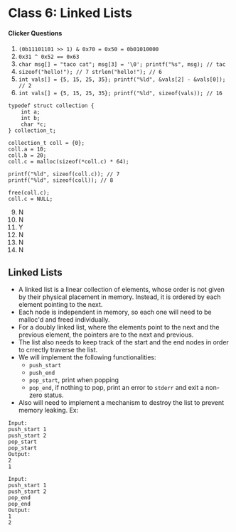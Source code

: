 # Class 6: Linked Lists
#### Clicker Questions
1. `(0b11101101 >> 1) & 0x70 = 0x50 = 0b01010000`
2. `0x31 ^ 0x52 == 0x63`
3. `char msg[] = "taco cat"; msg[3] = '\0'; printf("%s", msg); // tac`
4. `sizeof("hello!"); // 7 strlen("hello!"); // 6`
5. `int vals[] = {5, 15, 25, 35}; printf("%ld", &vals[2] - &vals[0]); // 2`
6. `int vals[] = {5, 15, 25, 35}; printf("%ld", sizeof(vals)); // 16`

```
typedef struct collection {
    int a;
    int b;
    char *c;
} collection_t;

collection_t coll = {0};
coll.a = 10;
coll.b = 20;
coll.c = malloc(sizeof(*coll.c) * 64);

printf("%ld", sizeof(coll.c)); // 7
printf("%ld", sizeof(coll)); // 8

free(coll.c);
coll.c = NULL;
```
9. N
10. N
11. Y
12. N
13. N
14. N

## Linked Lists
- A linked list is a linear collection of elements, whose order is not given by their physical placement in memory. Instead, it is ordered by each element pointing to the next.
- Each node is independent in memory, so each one will need to be malloc'd and freed individually.
- For a doubly linked list, where the elements point to the next and the previous element, the pointers are to the next and previous.
- The list also needs to keep track of the start and the end nodes in order to crrectly traverse the list.
- We will implement the following functionalities:
  - `push_start`
  - `push_end`
  - `pop_start`, print when popping
  - `pop_end`, if nothing to pop, print an error to `stderr` and exit a non-zero status.
- Also will need to implement a mechanism to destroy the list to prevent memory leaking.
Ex:
```
Input:
push_start 1
push_start 2
pop_start
pop_start
Output:
2
1
```
```
Input:
push_start 1
push_start 2
pop_end
pop_end
Output:
1
2
```
